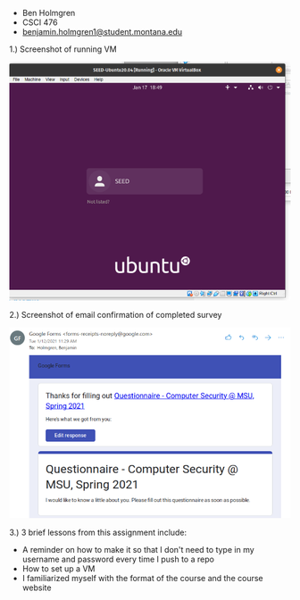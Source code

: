 * Ben Holmgren
* CSCI 476
* benjamin.holmgren1@student.montana.edu

1.) Screenshot of running VM

![VM](SEED_VM.png)

2.) Screenshot of email confirmation of completed survey

![Q](questionnaire.png)

3.) 3 brief lessons from this assignment include:
* A reminder on how to make it so that I don't need to type in my username 
and password every time I push to a repo
* How to set up a VM
* I familiarized myself with the format of the course and the course website 
